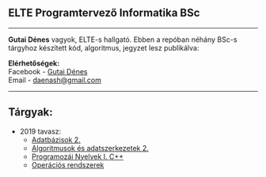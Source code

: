 ## ELTE Programtervező Informatika BSc
***

**Gutai Dénes** vagyok, ELTE-s hallgató. Ebben a repóban néhány BSc-s tárgyhoz készített kód, algoritmus, jegyzet lesz publikálva:

**Elérhetőségek:**<br>
Facebook - [Gutai Dénes](https://www.facebook.com/daenash)<br>
Email - daenash@gmail.com

***

## Tárgyak:

- 2019 tavasz:
    - [Adatbázisok 2.](adatb2/README.MD)
    - [Algoritmusok és adatszerkezetek 2.](algo2/README.MD)
    - [Programozái Nyelvek I. C++](cpp/README.MD)
    - [Operációs rendszerek](opre/README.MD)

